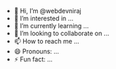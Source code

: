 - 👋 Hi, I’m @webdevniraj
- 👀 I’m interested in ...
- 🌱 I’m currently learning ...
- 💞️ I’m looking to collaborate on ...
- 📫 How to reach me ...
- 😄 Pronouns: ...
- ⚡ Fun fact: ...

<!---
webdevniraj/webdevniraj is a ✨ special ✨ repository because its `README.md` (this file) appears on your GitHub profile.
You can click the Preview link to take a look at your changes.
--->
